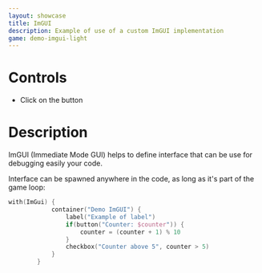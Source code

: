 ```yaml
---
layout: showcase
title: ImGUI
description: Example of use of a custom ImGUI implementation
game: demo-imgui-light
---
```


# Controls

- Click on the button

# Description

ImGUI (Immediate Mode GUI) helps to define interface that can be use for debugging easily your code. 

Interface can be spawned anywhere in the code, as long as it's part of the game loop:

```kotlin
with(ImGui) {
            container("Demo ImGUI") {
                label("Example of label")
                if(button("Counter: $counter")) {
                    counter = (counter + 1) % 10
                }
                checkbox("Counter above 5", counter > 5)
            }
        }
```
